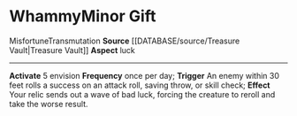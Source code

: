 ﻿---
id: '99'
item_category: Relics
name: Whammy
rarity: Common
school: Transmutation
source: '[[DATABASE/source/Treasure Vault|Treasure Vault]]'
trait:
- '[[DATABASE/trait/Misfortune|Misfortune]]'
- '[[DATABASE/trait/Transmutation|Transmutation]]'
type: Relic Minor Gift

---
# Whammy<span class="item-type">Minor Gift</span>

<span class="item-trait">Misfortune</span><span class="item-trait">Transmutation</span>
**Source** [[DATABASE/source/Treasure Vault|Treasure Vault]] 
**Aspect** luck

---
**Activate** <span class="action-icon">5</span> envision **Frequency** once per day; **Trigger** An enemy within 30 feet rolls a success on an attack roll, saving throw, or skill check; **Effect** Your relic sends out a wave of bad luck, forcing the creature to reroll and take the worse result.